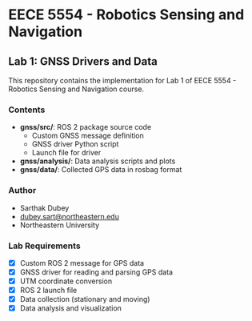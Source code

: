 # EECE 5554 - Robotics Sensing and Navigation

## Lab 1: GNSS Drivers and Data

This repository contains the implementation for Lab 1 of EECE 5554 - Robotics Sensing and Navigation course.

### Contents
- **gnss/src/**: ROS 2 package source code
  - Custom GNSS message definition
  - GNSS driver Python script
  - Launch file for driver
- **gnss/analysis/**: Data analysis scripts and plots
- **gnss/data/**: Collected GPS data in rosbag format

### Author
- Sarthak Dubey
- dubey.sart@northeastern.edu
- Northeastern University

### Lab Requirements
- [x] Custom ROS 2 message for GPS data
- [x] GNSS driver for reading and parsing GPS data
- [x] UTM coordinate conversion
- [x] ROS 2 launch file
- [x] Data collection (stationary and moving)
- [x] Data analysis and visualization
